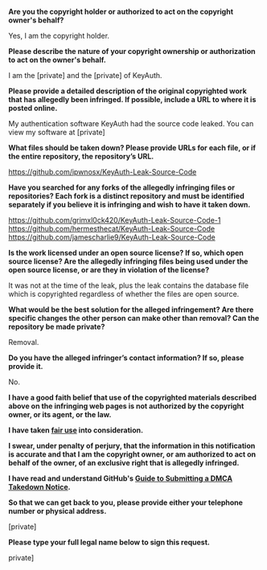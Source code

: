 **Are you the copyright holder or authorized to act on the copyright owner's behalf?**

Yes, I am the copyright holder.

**Please describe the nature of your copyright ownership or authorization to act on the owner's behalf.**

I am the [private] and the [private] of KeyAuth.

**Please provide a detailed description of the original copyrighted work that has allegedly been infringed. If possible, include a URL to where it is posted online.**

My authentication software KeyAuth had the source code leaked. You can view my software at [private]

**What files should be taken down? Please provide URLs for each file, or if the entire repository, the repository’s URL.**

https://github.com/ipwnosx/KeyAuth-Leak-Source-Code

**Have you searched for any forks of the allegedly infringing files or repositories? Each fork is a distinct repository and must be identified separately if you believe it is infringing and wish to have it taken down.**

https://github.com/grimxl0ck420/KeyAuth-Leak-Source-Code-1  
https://github.com/hermesthecat/KeyAuth-Leak-Source-Code  
https://github.com/jamescharlie9/KeyAuth-Leak-Source-Code

**Is the work licensed under an open source license? If so, which open source license? Are the allegedly infringing files being used under the open source license, or are they in violation of the license?**

It was not at the time of the leak, plus the leak contains the database file which is copyrighted regardless of whether the files are open source.

**What would be the best solution for the alleged infringement? Are there specific changes the other person can make other than removal? Can the repository be made private?**

Removal.

**Do you have the alleged infringer’s contact information? If so, please provide it.**

No.

**I have a good faith belief that use of the copyrighted materials described above on the infringing web pages is not authorized by the copyright owner, or its agent, or the law.**

**I have taken <a href="https://www.lumendatabase.org/topics/22">fair use</a> into consideration.**

**I swear, under penalty of perjury, that the information in this notification is accurate and that I am the copyright owner, or am authorized to act on behalf of the owner, of an exclusive right that is allegedly infringed.**

**I have read and understand GitHub's <a href="https://docs.github.com/articles/guide-to-submitting-a-dmca-takedown-notice/">Guide to Submitting a DMCA Takedown Notice</a>.**

**So that we can get back to you, please provide either your telephone number or physical address.**

[private]

**Please type your full legal name below to sign this request.**

private]
